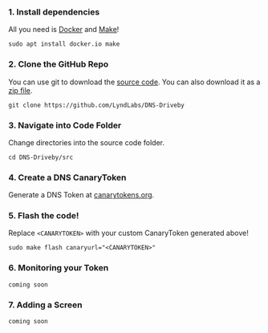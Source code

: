 
### 1. Install dependencies
All you need is [Docker](https://www.docker.com/) and [Make](https://www.gnu.org/software/make/)!
```
sudo apt install docker.io make
```
### 2. Clone the GitHub Repo
You can use git to download the [source code](https://github.com/LyndLabs/DNS-Driveby). You can also download it as a [zip file]().

```
git clone https://github.com/LyndLabs/DNS-Driveby
```

### 3. Navigate into Code Folder
Change directories into the source code folder.

```
cd DNS-Driveby/src 
```
### 4. Create a DNS CanaryToken
Generate a DNS Token at [canarytokens.org](https://canarytokens.org).

### 5. Flash the code!
Replace `<CANARYTOKEN>` with your custom CanaryToken generated above!

```
sudo make flash canaryurl="<CANARYTOKEN>"
```

### 6. Monitoring your Token
`coming soon`

### 7. Adding a Screen
`coming soon`